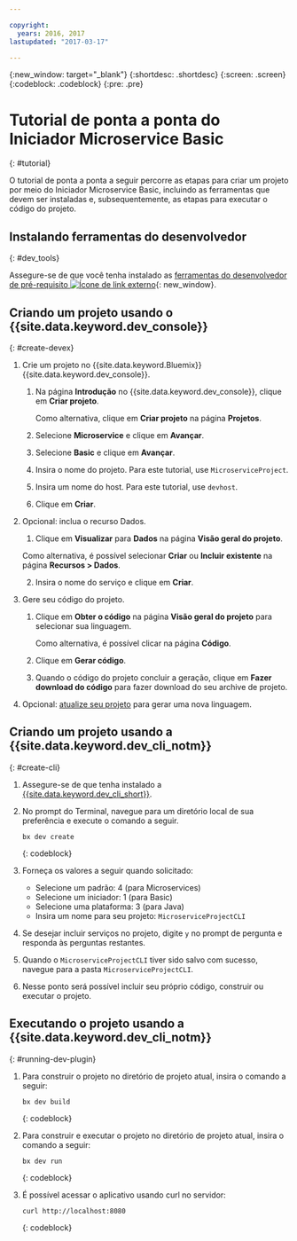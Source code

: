 ```yaml
---

copyright:
  years: 2016, 2017
lastupdated: "2017-03-17"

---
```

{:new_window: target="_blank"}
{:shortdesc: .shortdesc}
{:screen: .screen}
{:codeblock: .codeblock}
{:pre: .pre}

# Tutorial de ponta a ponta do Iniciador Microservice Basic
{: #tutorial}

O tutorial de ponta a ponta a seguir percorre as etapas para criar um projeto por meio do Iniciador Microservice Basic, incluindo as ferramentas que devem ser instaladas e, subsequentemente, as etapas para executar o código do projeto.

## Instalando ferramentas do desenvolvedor
{: #dev_tools}

Assegure-se de que você tenha instalado as [ferramentas do desenvolvedor de pré-requisito ![Ícone de link externo](../icons/launch-glyph.svg "Ícone de link externo")](get_code.html#prereq-dev-tools){: new_window}.


## Criando um projeto usando o {{site.data.keyword.dev_console}}
{: #create-devex}

1. Crie um projeto no {{site.data.keyword.Bluemix}} {{site.data.keyword.dev_console}}.

	1. Na página **Introdução** no {{site.data.keyword.dev_console}}, clique em **Criar projeto**.

		Como alternativa, clique em **Criar projeto** na página **Projetos**.

	2. Selecione **Microservice** e clique em **Avançar**.

	3. Selecione **Basic** e clique em **Avançar**.

	4. Insira o nome do projeto. Para este tutorial, use `MicroserviceProject`.   

	5. Insira um nome do host. Para este tutorial, use `devhost`. 
   
	6. Clique em **Criar**.

2. Opcional: inclua o recurso Dados.

	1. Clique em **Visualizar** para **Dados** na página **Visão geral do projeto**.

      Como alternativa, é possível selecionar **Criar** ou **Incluir existente** na página **Recursos > Dados**.

   2. Insira o nome do serviço e clique em **Criar**.

3. Gere seu código do projeto.

	1. Clique em **Obter o código** na página **Visão geral do projeto** para selecionar sua linguagem.
   
		Como alternativa, é possível clicar na página **Código**.
      
	2. Clique em **Gerar código**.
   
	3. Quando o código do projeto concluir a geração, clique
em **Fazer download do código** para fazer
download do seu archive de projeto.

4. Opcional: [atualize seu projeto](project_overview_page.html#update_language) para gerar uma nova linguagem.


## Criando um projeto usando a {{site.data.keyword.dev_cli_notm}}
{: #create-cli}

1. Assegure-se de que tenha instalado a [{{site.data.keyword.dev_cli_short}}](dev_cli.html).

2. No prompt do Terminal, navegue para um diretório local de sua preferência e execute o comando a seguir.
  
	```
	bx dev create
	```
	{: codeblock}

3. Forneça os valores a seguir quando solicitado:

	* Selecione um padrão: 4 (para Microservices)
	* Selecione um iniciador: 1 (para Basic)
	* Selecione uma plataforma: 3 (para Java)
	* Insira um nome para seu projeto: `MicroserviceProjectCLI`

4. Se desejar incluir serviços no projeto, digite `y` no prompt de pergunta e responda às perguntas restantes.

5. Quando o `MicroserviceProjectCLI` tiver sido salvo com sucesso, navegue para a pasta `MicroserviceProjectCLI`.

6. Nesse ponto será possível incluir seu próprio código, construir ou executar o projeto.
 
 
## Executando o projeto usando a {{site.data.keyword.dev_cli_notm}}
{: #running-dev-plugin}

1. Para construir o projeto no diretório de projeto atual, insira o comando a seguir:

	```
	bx dev build
	```     
	{: codeblock}

2. Para construir e executar o projeto no diretório de projeto atual, insira o comando a seguir:

	```
	bx dev run
	```
	{: codeblock}	

3. É possível acessar o aplicativo usando curl no servidor:

	```
	curl http://localhost:8080	
	```
	{: codeblock}
